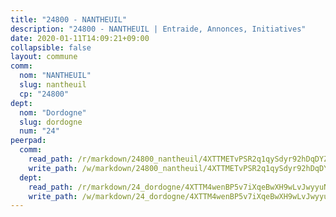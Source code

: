 ```yaml
---
title: "24800 - NANTHEUIL"
description: "24800 - NANTHEUIL | Entraide, Annonces, Initiatives"
date: 2020-01-11T14:09:21+09:00
collapsible: false
layout: commune
comm:
  nom: "NANTHEUIL"
  slug: nantheuil
  cp: "24800"
dept:
  nom: "Dordogne"
  slug: dordogne
  num: "24"
peerpad:
  comm:
    read_path: /r/markdown/24800_nantheuil/4XTTMETvPSR2q1qySdyr92hDqDYZS8oXMdNrZUJjLEwzeV1By
    write_path: /w/markdown/24800_nantheuil/4XTTMETvPSR2q1qySdyr92hDqDYZS8oXMdNrZUJjLEwzeV1By-K3TgTgRyrzf4P1wL8YLHQxL5KXFygs5iqMBLPp2tg2ko7bCtvdHeWMVN31jnX7tQvvD4N6v1rVrcviGxP2S4JF5ZahhFgD8SpWZnvo2BgJURhMmtahBEU3HPnBXWwmCGqfcKKomD
  dept:
    read_path: /r/markdown/24_dordogne/4XTTM4wenBP5v7iXqeBwXH9wLvJwyyuNKzLxRyGzSZXmCuzgg
    write_path: /w/markdown/24_dordogne/4XTTM4wenBP5v7iXqeBwXH9wLvJwyyuNKzLxRyGzSZXmCuzgg-K3TgUusQQUSAmJPXozCTSBeqjqksxkVWGVxtHwEFrs5RuocQr8weKG2oQg7MVeg2F9Hhv7ggtBiBU8D9pdXEPa9M67VU3BzgAG9BCtQw3VY3Xcxk2YSegk3iUXMkpicGxxJr7mWp
---
```


